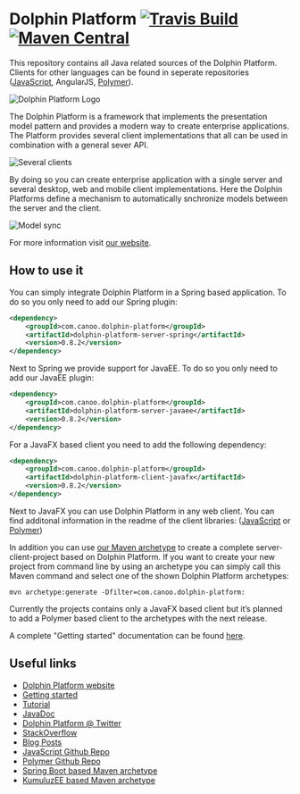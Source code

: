 # Dolphin Platform [![Travis Build](https://travis-ci.org/canoo/dolphin-platform.svg?branch=master)](https://travis-ci.org/canoo/dolphin-platform) [![Maven Central](https://maven-badges.herokuapp.com/maven-central/com.canoo.dolphin-platform/dolphin-platform-core/badge.svg)](https://maven-badges.herokuapp.com/maven-central/com.canoo.dolphin-platform/dolphin-platform-core)
                                                                                                                               

This repository contains all Java related sources of the Dolphin Platform. Clients for other languages can be found in seperate repositories ([JavaScript](https://github.com/canoo/dolphin-platform-js), AngularJS, [Polymer](https://github.com/canoo/dolphin-platform-polymer)).

![Dolphin Platform Logo](http://www.guigarage.com/wordpress/wp-content/uploads/2015/10/logo.png)

The Dolphin Platform is a framework that implements the presentation model pattern and provides a modern way to create enterprise applications. The Platform provides several client implementations that all can be used in combination with a general sever API.

![Several clients](http://www.dolphin-platform.io/assets/img/features/clients.png)


By doing so you can create enterprise application with a single server and several desktop, web and mobile client implementations. Here the Dolphin Platforms define a mechanism to automatically snchronize models between the server and the client.

![Model sync](http://www.dolphin-platform.io/assets/img/features/pm1.png)


For more information visit [our website](http://www.dolphin-platform.io).

## How to use it
You can simply integrate Dolphin Platform in a Spring based application. To do so you only need to add our Spring plugin:
```xml
<dependency>
    <groupId>com.canoo.dolphin-platform</groupId>
    <artifactId>dolphin-platform-server-spring</artifactId>
    <version>0.8.2</version>
</dependency>
```

Next to Spring we provide support for JavaEE. To do so you only need to add our JavaEE plugin:
```xml
<dependency>
    <groupId>com.canoo.dolphin-platform</groupId>
    <artifactId>dolphin-platform-server-javaee</artifactId>
    <version>0.8.2</version>
</dependency>
```


For a JavaFX based client you need to add the following dependency:
```xml
<dependency>
    <groupId>com.canoo.dolphin-platform</groupId>
    <artifactId>dolphin-platform-client-javafx</artifactId>
    <version>0.8.2</version>
</dependency>
```

Next to JavaFX you can use Dolphin Platform in any web client. You can find additonal information in the readme of the client libraries: ([JavaScript](https://github.com/canoo/dolphin-platform-js) or [Polymer](https://github.com/canoo/dolphin-platform-polymer))

In addition you can use [our Maven archetype](http://www.guigarage.com/2015/12/dolphin-platform-jumpstart/) to create a complete server-client-project based on Dolphin Platform.
If you want to create your new project from command line by using an archetype you can simply call this Maven command and select one of the shown Dolphin Platform archetypes:
```shell
mvn archetype:generate -Dfilter=com.canoo.dolphin-platform:
```
Currently the projects contains only a JavaFX based client but it’s planned to add a Polymer based client to the archetypes with the next release.

A complete "Getting started" documentation can be found [here](http://www.dolphin-platform.io/documentation/getting-started.html).

## Useful links
* [Dolphin Platform website](http://www.dolphin-platform.io)
* [Getting started](http://www.dolphin-platform.io/documentation/getting-started.html)
* [Tutorial](http://www.dolphin-platform.io/documentation/tutorial.html)
* [JavaDoc](http://www.dolphin-platform.io/javadoc/index.html)
* [Dolphin Platform @ Twitter](https://twitter.com/DolphinPlatform)
* [StackOverflow](http://stackoverflow.com/questions/tagged/dolphin-platform)
* [Blog Posts](http://www.guigarage.com/2015/10/dolphin-platform-a-sneak-peek/)
* [JavaScript Github Repo](https://github.com/canoo/dolphin-platform-js)
* [Polymer Github Repo](https://github.com/canoo/dolphin-platform-polymer)
* [Spring Boot based Maven archetype](https://github.com/canoo/dolphin-platform-spring-boot-archetype)
* [KumuluzEE based Maven archetype](https://github.com/canoo/dolphin-platform-kumuluz-archetype)
